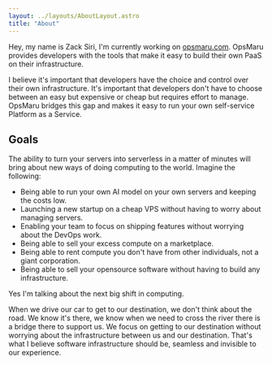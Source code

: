 ```yaml
---
layout: ../layouts/AboutLayout.astro
title: "About"
---
```



Hey, my name is Zack Siri, I'm currently working on [opsmaru.com](https://opsmaru.com). OpsMaru provides developers with the tools that make it easy to build their own PaaS on their infrastructure.

I believe it's important that developers have the choice and control over their own infrastructure. It's important that developers don't have to choose between an easy but expensive or cheap but requires effort to manage. OpsMaru bridges this gap and makes it easy to run your own self-service Platform as a Service.


## Goals

The ability to turn your servers into serverless in a matter of minutes will bring about new ways of doing computing to the world. Imagine the following:

- Being able to run your own AI model on your own servers and keeping the costs low.
- Launching a new startup on a cheap VPS without having to worry about managing servers.
- Enabling your team to focus on shipping features without worrying about the DevOps work.
- Being able to sell your excess compute on a marketplace.
- Being able to rent compute you don't have from other individuals, not a giant corporation.
- Being able to sell your opensource software without having to build any infrastructure.


Yes I'm talking about the next big shift in computing.

When we drive our car to get to our destination, we don't think about the road. We know it's there, we know when we need to cross the river there is a bridge there to support us. We focus on getting to our destination without worrying about the infrastructure between us and our destination. That's what I believe software infrastructure should be, seamless and invisible to our experience.
